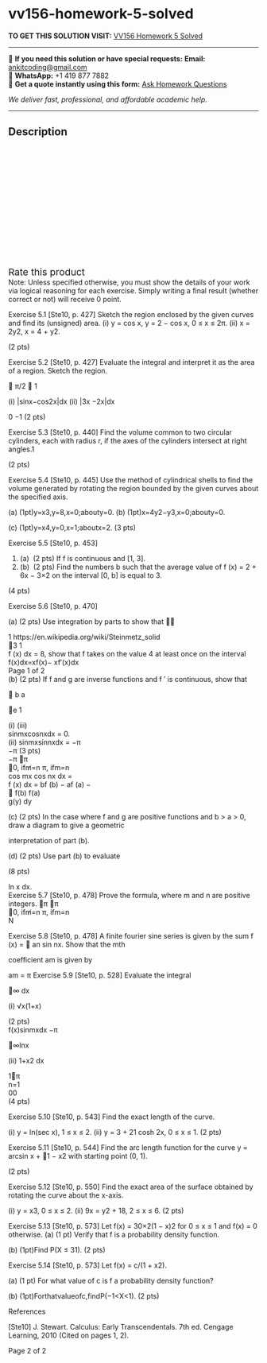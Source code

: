 # vv156-homework-5-solved
**TO GET THIS SOLUTION VISIT:** [VV156 Homework 5 Solved](https://www.ankitcodinghub.com/product/vv156-homework-5-solved/)


---

📩 **If you need this solution or have special requests:** **Email:** ankitcoding@gmail.com  
📱 **WhatsApp:** +1 419 877 7882  
📄 **Get a quote instantly using this form:** [Ask Homework Questions](https://www.ankitcodinghub.com/services/ask-homework-questions/)

*We deliver fast, professional, and affordable academic help.*

---

<h2>Description</h2>



<div class="kk-star-ratings kksr-auto kksr-align-center kksr-valign-top" data-payload="{&quot;align&quot;:&quot;center&quot;,&quot;id&quot;:&quot;99144&quot;,&quot;slug&quot;:&quot;default&quot;,&quot;valign&quot;:&quot;top&quot;,&quot;ignore&quot;:&quot;&quot;,&quot;reference&quot;:&quot;auto&quot;,&quot;class&quot;:&quot;&quot;,&quot;count&quot;:&quot;0&quot;,&quot;legendonly&quot;:&quot;&quot;,&quot;readonly&quot;:&quot;&quot;,&quot;score&quot;:&quot;0&quot;,&quot;starsonly&quot;:&quot;&quot;,&quot;best&quot;:&quot;5&quot;,&quot;gap&quot;:&quot;4&quot;,&quot;greet&quot;:&quot;Rate this product&quot;,&quot;legend&quot;:&quot;0\/5 - (0 votes)&quot;,&quot;size&quot;:&quot;24&quot;,&quot;title&quot;:&quot;VV156 Homework 5 Solved&quot;,&quot;width&quot;:&quot;0&quot;,&quot;_legend&quot;:&quot;{score}\/{best} - ({count} {votes})&quot;,&quot;font_factor&quot;:&quot;1.25&quot;}">

<div class="kksr-stars">

<div class="kksr-stars-inactive">
            <div class="kksr-star" data-star="1" style="padding-right: 4px">


<div class="kksr-icon" style="width: 24px; height: 24px;"></div>
        </div>
            <div class="kksr-star" data-star="2" style="padding-right: 4px">


<div class="kksr-icon" style="width: 24px; height: 24px;"></div>
        </div>
            <div class="kksr-star" data-star="3" style="padding-right: 4px">


<div class="kksr-icon" style="width: 24px; height: 24px;"></div>
        </div>
            <div class="kksr-star" data-star="4" style="padding-right: 4px">


<div class="kksr-icon" style="width: 24px; height: 24px;"></div>
        </div>
            <div class="kksr-star" data-star="5" style="padding-right: 4px">


<div class="kksr-icon" style="width: 24px; height: 24px;"></div>
        </div>
    </div>

<div class="kksr-stars-active" style="width: 0px;">
            <div class="kksr-star" style="padding-right: 4px">


<div class="kksr-icon" style="width: 24px; height: 24px;"></div>
        </div>
            <div class="kksr-star" style="padding-right: 4px">


<div class="kksr-icon" style="width: 24px; height: 24px;"></div>
        </div>
            <div class="kksr-star" style="padding-right: 4px">


<div class="kksr-icon" style="width: 24px; height: 24px;"></div>
        </div>
            <div class="kksr-star" style="padding-right: 4px">


<div class="kksr-icon" style="width: 24px; height: 24px;"></div>
        </div>
            <div class="kksr-star" style="padding-right: 4px">


<div class="kksr-icon" style="width: 24px; height: 24px;"></div>
        </div>
    </div>
</div>


<div class="kksr-legend" style="font-size: 19.2px;">
            <span class="kksr-muted">Rate this product</span>
    </div>
    </div>
<div class="page" title="Page 1">
<div class="layoutArea">
<div class="column">
Note: Unless specified otherwise, you must show the details of your work via logical reasoning for each exercise. Simply writing a final result (whether correct or not) will receive 0 point.

Exercise 5.1 [Ste10, p. 427] Sketch the region enclosed by the given curves and find its (unsigned) area. (i) y = cos x, y = 2 − cos x, 0 ≤ x ≤ 2π. (ii) x = 2y2, x = 4 + y2.

(2 pts)

Exercise 5.2 [Ste10, p. 427] Evaluate the integral and interpret it as the area of a region. Sketch the region.

􏰨 π/2 􏰨 1

(i) |sinx−cos2x|dx (ii) |3x −2x|dx

0 −1 (2 pts)

Exercise 5.3 [Ste10, p. 440] Find the volume common to two circular cylinders, each with radius r, if the axes of the cylinders intersect at right angles.1

(2 pts)

Exercise 5.4 [Ste10, p. 445] Use the method of cylindrical shells to find the volume generated by rotating the region bounded by the given curves about the specified axis.

(a) (1pt)y=x3,y=8,x=0;abouty=0. (b) (1pt)x=4y2−y3,x=0;abouty=0.

(c) (1pt)y=x4,y=0,x=1;aboutx=2. (3 pts)

Exercise 5.5 [Ste10, p. 453]

<ol>
<li>(a) &nbsp;(2 pts) If f is continuous and
[1, 3].
</li>
<li>(b) &nbsp;(2 pts) Find the numbers b such that the average value of f (x) = 2 + 6x − 3×2 on the interval [0, b] is equal to
3.
</li>
</ol>
(4 pts)

Exercise 5.6 [Ste10, p. 470]

(a) (2 pts) Use integration by parts to show that 􏰨􏰨

</div>
</div>
<div class="layoutArea">
<div class="column">
1 https://en.wikipedia.org/wiki/Steinmetz_solid

</div>
</div>
<div class="layoutArea">
<div class="column">
􏰨3 1

</div>
<div class="column">
f (x) dx = 8, show that f takes on the value 4 at least once on the interval

</div>
</div>
<div class="layoutArea">
<div class="column">
f(x)dx=xf(x)− xf′(x)dx

</div>
</div>
<div class="layoutArea">
<div class="column">
Page 1 of 2

</div>
</div>
</div>
<div class="page" title="Page 2">
<div class="layoutArea">
<div class="column">
(b) (2 pts) If f and g are inverse functions and f ′ is continuous, show that

􏰨 b a

􏰨e 1

</div>
</div>
<div class="layoutArea">
<div class="column">
(i) (iii)

</div>
<div class="column">
sinmxcosnxdx = 0.

</div>
<div class="column">
(ii) sinmxsinnxdx = −π

</div>
</div>
<div class="layoutArea">
<div class="column">
−π (3 pts)

</div>
</div>
<div class="layoutArea">
<div class="column">
−π 􏰨π

</div>
<div class="column">
􏰧0, ifm̸=n π, ifm=n

</div>
</div>
<div class="layoutArea">
<div class="column">
cos mx cos nx dx =

</div>
</div>
<div class="layoutArea">
<div class="column">
f (x) dx = bf (b) − af (a) −

</div>
<div class="column">
􏰨 f(b) f(a)

</div>
</div>
<div class="layoutArea">
<div class="column">
g(y) dy

(c) (2 pts) In the case where f and g are positive functions and b &gt; a &gt; 0, draw a diagram to give a geometric

</div>
</div>
<div class="layoutArea">
<div class="column">
interpretation of part (b).

(d) (2 pts) Use part (b) to evaluate

(8 pts)

</div>
<div class="column">
ln x dx.

</div>
</div>
<div class="layoutArea">
<div class="column">
Exercise 5.7 [Ste10, p. 478] Prove the formula, where m and n are positive integers. 􏰨π 􏰨π

</div>
<div class="column">
􏰧0, ifm̸=n π, ifm=n

</div>
</div>
<div class="layoutArea">
<div class="column">
N

Exercise 5.8 [Ste10, p. 478] A finite fourier sine series is given by the sum f (x) = 􏰄 an sin nx. Show that the mth

</div>
</div>
<div class="layoutArea">
<div class="column">
coefficient am is given by

am = π Exercise 5.9 [Ste10, p. 528] Evaluate the integral

􏰨∞ dx

(i) √x(1+x)

</div>
</div>
<div class="layoutArea">
<div class="column">
(2 pts)

</div>
<div class="column">
f(x)sinmxdx −π

􏰨∞lnx

(ii) 1+x2 dx

</div>
</div>
<div class="layoutArea">
<div class="column">
1􏰨π

</div>
</div>
<div class="layoutArea">
<div class="column">
n=1

</div>
</div>
<div class="layoutArea">
<div class="column">
00

</div>
</div>
<div class="layoutArea">
<div class="column">
(4 pts)

Exercise 5.10 [Ste10, p. 543] Find the exact length of the curve.

</div>
</div>
<div class="layoutArea">
<div class="column">
(i) y = ln(sec x), 1 ≤ x ≤ 2. (ii) y = 3 + 21 cosh 2x, 0 ≤ x ≤ 1. (2 pts)

Exercise 5.11 [Ste10, p. 544] Find the arc length function for the curve y = arcsin x + 􏰓1 − x2 with starting point (0, 1).

(2 pts)

Exercise 5.12 [Ste10, p. 550] Find the exact area of the surface obtained by rotating the curve about the x-axis.

(i) y = x3, 0 ≤ x ≤ 2. (ii) 9x = y2 + 18, 2 ≤ x ≤ 6. (2 pts)

Exercise 5.13 [Ste10, p. 573] Let f(x) = 30×2(1 − x)2 for 0 ≤ x ≤ 1 and f(x) = 0 otherwise. (a) (1 pt) Verify that f is a probability density function.

(b) (1pt)Find P(X ≤ 31). (2 pts)

Exercise 5.14 [Ste10, p. 573] Let f(x) = c/(1 + x2).

(a) (1 pt) For what value of c is f a probability density function?

(b) (1pt)Forthatvalueofc,findP(−1&lt;X&lt;1). (2 pts)

References

[Ste10] J. Stewart. Calculus: Early Transcendentals. 7th ed. Cengage Learning, 2010 (Cited on pages 1, 2).

</div>
</div>
<div class="layoutArea">
<div class="column">
Page 2 of 2

</div>
</div>
</div>
